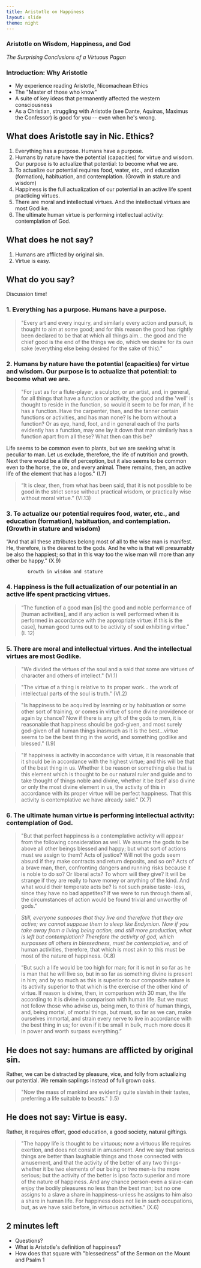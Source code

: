 ```yaml
---
title: Aristotle on Happiness
layout: slide
theme: night
---
```


<section><!--begin-->
<section data-background="http://behavioralresourcegroup.com/wp-content/uploads/2016/11/SGO-Autonomy-Image.png" data-markdown><!--Intro slide begin-->


# Aristotle on Wisdom, Happiness, and God

*The Surprising Conclusions of a Virtuous Pagan*

</section><section data-markdown> 

# Introduction: Why Aristotle

* My experience reading Aristotle, Nicomachean Ethics
* The "Master of those who know"
* A suite of key ideas that permanently affected the western consciousness
* As a Christian, struggling with Aristotle (see Dante, Aquinas, Maximus the Confessor) is good for you -- even when he's wrong. 


</section><section data-markdown> 


## What does Aristotle say in Nic. Ethics? 

1. Everything has a purpose. Humans have a purpose.
2. Humans by nature have the potential (capacities) for virtue and wisdom. Our purpose is to actualize that potential: to become what we are. 
2. To actualize our potential requires food, water, etc., and education (formation), habituation, and contemplation. (Growth in stature and wisdom)
6. Happiness is the full actualization of our potential in an active life spent practicing virtues. 
3. There are moral and intellectual virtues. And the intellectual virtues are most Godlike.
4. The ultimate human virtue is performing intellectual activity: contemplation of God. 

</section><section data-markdown> 


## What does he not say? 
1. Humans are afflicted by original sin. 
2. Virtue is easy. 


## What do you say? 

Discussion time!

</section><section data-markdown> 


### 1. Everything has a purpose. Humans have a purpose.

>"Every art and every inquiry, and similarly every action and pursuit, is thought to aim at some good; and for this reason the good has rightly been declared to be that at which all things aim... the good and the chief good is the end of the things we do, which we desire for its own sake (everything else being desired for the sake of this)." 


</section><section data-markdown> 

### 2. Humans by nature have the potential (capacities) for virtue and wisdom. Our purpose is to actualize that potential: to become what we are. 

>"For just as for a flute-player, a sculptor, or an artist, and, in general, for all things that have a function or activity, the good and the 'well' is thought to reside in the function, so would it seem to be for man, if he has a function. Have the carpenter, then, and the tanner certain functions or activities, and has man none? Is he born without a function? Or as eye, hand, foot, and in general each of the parts evidently has a function, may one lay it down that man similarly has a function apart from all these? What then can this be? 

</section><section data-markdown> 

Life seems to be common even to plants, but we are seeking what is peculiar to man. Let us exclude, therefore, the life of nutrition and growth. Next there would be a life of perception, but it also seems to be common even to the horse, the ox, and every animal. There remains, then, an active life of the element that has a logos." (I.7)

</section><section data-markdown> 


>“It is clear, then, from what has been said, that it is not possible to be good in the strict sense without practical wisdom, or practically wise without moral virtue.” (VI.13)

</section><section data-markdown> 


### 3. To actualize our potential requires food, water, etc., and education (formation), habituation, and contemplation. (Growth in stature and wisdom)

“And that all these attributes belong most of all to the wise man is manifest. He, therefore, is the dearest to the gods. And he who is that will presumably be also the happiest; so that in this way too the wise man will more than any other be happy.” (X.9)

            Growth in wisdom and stature

</section><section data-markdown> 


### 4. Happiness is the full actualization of our potential in an active life spent practicing virtues. 

>“The function of a good man [is] the good and noble performance of [human activities], and if any action is well performed when it is performed in accordance with the appropriate virtue: if this is the case], human good turns out to be activity of soul exhibiting virtue.” (I. 12) 

</section><section data-markdown> 

### 5. There are moral and intellectual virtues. And the intellectual virtues are most Godlike.

>"We divided the virtues of the soul and a said that some are virtues of character and others of intellect." (VI.1)

>"The virtue of a thing is relative to its proper work... the work of intellectual parts of the soul is truth." (VI.2) 

>"Is happiness to be acquired by learning or by habituation or some other sort of training, or comes in virtue of some divine providence or again by chance? Now if there is any gift of the gods to men, it is reasonable that happiness should be god-given, and most surely god-given of all human things inasmuch as it is the best...virtue seems to be the best thing in the world, and something godlike and blessed." (I.9)

>"If happiness is activity in accordance with virtue, it is reasonable that it should be in accordance with the highest virtue; and this will be that of the best thing in us. Whether it be reason or something else that is this element which is thought to be our natural ruler and guide and to take thought of things noble and divine, whether it be itself also divine or only the most divine element in us, the activity of this in accordance with its proper virtue will be perfect happiness. That this activity is contemplative we have already said." (X.7)

</section><section data-markdown> 


### 6. The ultimate human virtue is performing intellectual activity: contemplation of God.

>"But that perfect happiness is a contemplative activity will appear from the following consideration as well. We assume the gods to be above all other beings blessed and happy; but what sort of actions must we assign to them? Acts of justice? Will not the gods seem absurd if they make contracts and return deposits, and so on? Acts of a brave man, then, confronting dangers and running risks because it is noble to do so? Or liberal acts? To whom will they give? It will be strange if they are really to have money or anything of the kind. And what would their temperate acts be? Is not such praise taste- less, since they have no bad appetites? If we were to run through them all, the circumstances of action would be found trivial and unworthy of gods."

</section><section data-markdown> 


>*Still, everyone supposes that they live and therefore that they are active; we cannot suppose them to sleep like Endymion. Now if you take away from a living being action, and still more production, what is left but contemplation? Therefore the activity of god, which surpasses all others in blessedness, must be contemplative;* and of human activities, therefore, that which is most akin to this must be most of the nature of happiness. (X.8) 


</section><section data-markdown> 

>“But such a life would be too high for man; for it is not in so far as he is man that he will live so, but in so far as something divine is present in him; and by so much as this is superior to our composite nature is its activity superior to that which is the exercise of the other kind of virtue. If reason is divine, then, in comparison with 30 man, the life according to it is divine in comparison with human life. But we must not follow those who advise us, being men, to think of human things, and, being mortal, of mortal things, but must, so far as we can, make ourselves immortal, and strain every nerve to live in accordance with the best thing in us; for even if it be small in bulk, much more does it in power and worth surpass everything.”


</section><section data-markdown> 


## He does not say: humans are afflicted by original sin. 

Rather, we can be distracted by pleasure, vice, and folly from actualizing our potential. We remain saplings instead of full grown oaks. 

>"Now the mass of mankind are evidently quite slavish in their tastes, preferring a life suitable to beasts." (I.5)

</section><section data-markdown> 


## He does not say: Virtue is easy. 

Rather, it requires effort, good education, a good society, natural giftings. 

>"The happy life is thought to be virtuous; now a virtuous life requires exertion, and does not consist in amusement. And we say that serious things are better than laughable things and those connected with amusement, and that the activity of the better of any two things-whether it be two elements of our being or two men-is the more serious; but the activity of the better is ipso facto superior and more of the nature of happiness. And any chance person-even a slave-can enjoy the bodily pleasures no less than the best man; but no one assigns to a slave a share in happiness-unless he assigns to him also a share in human life. For happiness does not lie in such occupations, but, as we have said before, in virtuous activities." (X.6)


</section> <section data-markdown>

## 2 minutes left
* Questions?
* What is Aristotle's definition of happiness? 
* How does that square with "blessedness" of the Sermon on the Mount and Psalm 1

</section>
</section><!--End Day 3, Religion and Reason-->
